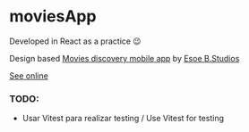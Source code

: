 # moviesApp

Developed in React as a practice 😉

Design based [Movies discovery mobile app](https://www.figma.com/file/A8U9lStG63bVl1VbDxl9Re/Movies-discovery-mobile-app-(ytsXmovies)-(Community)?type=design&node-id=130%3A231&mode=design&t=H9khSP4XXGKLGqT4-1) by [Esoe B.Studios](https://www.facebook.com/myebstudios)

[See online](https://diegokaiser.github.io/prt-moviesApp/)

### TODO:

- Usar Vitest para realizar testing / Use Vitest for testing
